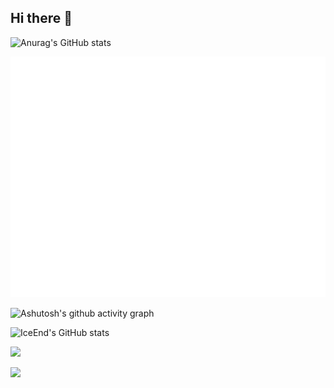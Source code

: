 ## Hi there 👋

![Anurag's GitHub stats](https://github-readme-stats.vercel.app/api?username=Z4R1TSU&count_private=true)

![Metrics](/github-metrics.svg)

![Ashutosh's github activity graph](https://github-readme-activity-graph.vercel.app/graph?username=Z4R1TSU)

![IceEnd's GitHub stats](https://github-immortality.vercel.app/api?username=Z4R1TSU)

![](https://stats.justsong.cn/api/leetcode?username=herschel2j0&cn=true)

![](https://stats.justsong.cn/api/bilibili/?id=527080131)

<!--
**Z4R1TSU/Z4R1TSU** is a ✨ _special_ ✨ repository because its `README.md` (this file) appears on your GitHub profile.

Here are some ideas to get you started:

- 🔭 I’m currently working on ...
- 🌱 I’m currently learning ...
- 👯 I’m looking to collaborate on ...
- 🤔 I’m looking for help with ...
- 💬 Ask me about ...
- 📫 How to reach me: ...
- 😄 Pronouns: ...
- ⚡ Fun fact: ...
-->
